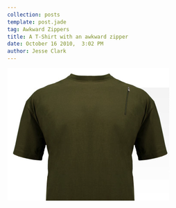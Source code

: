 ```yaml
---
collection: posts
template: post.jade
tag: Awkward Zippers
title: A T-Shirt with an awkward zipper
date: October 16 2010,  3:02 PM
author: Jesse Clark
---
```


<img src='/awkward-zippers/16257894-t-shirt-zipper.png'>
